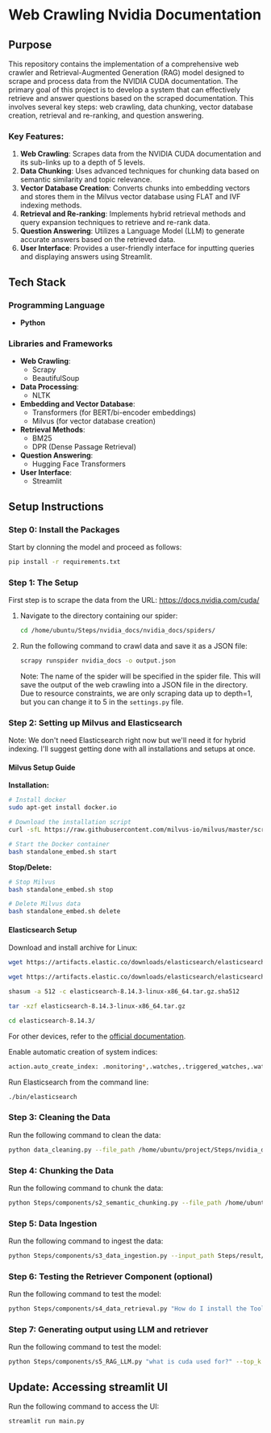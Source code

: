 # Web Crawling Nvidia Documentation

## Purpose

This repository contains the implementation of a comprehensive web crawler and Retrieval-Augmented Generation (RAG) model designed to scrape and process data from the NVIDIA CUDA documentation. The primary goal of this project is to develop a system that can effectively retrieve and answer questions based on the scraped documentation. This involves several key steps: web crawling, data chunking, vector database creation, retrieval and re-ranking, and question answering.

### Key Features:
1. **Web Crawling**: Scrapes data from the NVIDIA CUDA documentation and its sub-links up to a depth of 5 levels.
2. **Data Chunking**: Uses advanced techniques for chunking data based on semantic similarity and topic relevance.
3. **Vector Database Creation**: Converts chunks into embedding vectors and stores them in the Milvus vector database using FLAT and IVF indexing methods.
4. **Retrieval and Re-ranking**: Implements hybrid retrieval methods and query expansion techniques to retrieve and re-rank data.
5. **Question Answering**: Utilizes a Language Model (LLM) to generate accurate answers based on the retrieved data.
6. **User Interface**: Provides a user-friendly interface for inputting queries and displaying answers using Streamlit.

## Tech Stack

### Programming Language
- **Python**

### Libraries and Frameworks
- **Web Crawling**: 
  - Scrapy
  - BeautifulSoup
- **Data Processing**:
  - NLTK
- **Embedding and Vector Database**:
  - Transformers (for BERT/bi-encoder embeddings)
  - Milvus (for vector database creation)
- **Retrieval Methods**:
  - BM25
  - DPR (Dense Passage Retrieval)
- **Question Answering**:
  - Hugging Face Transformers
- **User Interface**:
  - Streamlit

## Setup Instructions

### Step 0: Install the Packages

Start by clonning the model and proceed as follows:

```bash
pip install -r requirements.txt
```

### Step 1: The Setup

First step is to scrape the data from the URL: https://docs.nvidia.com/cuda/

1. Navigate to the directory containing our spider:
    ```bash
    cd /home/ubuntu/Steps/nvidia_docs/nvidia_docs/spiders/
    ```

2. Run the following command to crawl data and save it as a JSON file:
    ```bash
    scrapy runspider nvidia_docs -o output.json
    ```
    Note: The name of the spider will be specified in the spider file. This will save the output of the web crawling into a JSON file in the directory. Due to resource constraints, we are only scraping data up to depth=1, but you can change it to 5 in the `settings.py` file.

### Step 2: Setting up Milvus and Elasticsearch

Note: We don't need Elasticsearch right now but we'll need it for hybrid indexing. I'll suggest getting done with all installations and setups at once.

#### Milvus Setup Guide

**Installation:**
```bash
# Install docker
sudo apt-get install docker.io

# Download the installation script
curl -sfL https://raw.githubusercontent.com/milvus-io/milvus/master/scripts/standalone_embed.sh -o standalone_embed.sh

# Start the Docker container
bash standalone_embed.sh start
```

**Stop/Delete:**
```bash
# Stop Milvus
bash standalone_embed.sh stop

# Delete Milvus data
bash standalone_embed.sh delete
```

#### Elasticsearch Setup

Download and install archive for Linux:
```bash
wget https://artifacts.elastic.co/downloads/elasticsearch/elasticsearch-8.14.3-linux-x86_64.tar.gz

wget https://artifacts.elastic.co/downloads/elasticsearch/elasticsearch-8.14.3-linux-x86_64.tar.gz.sha512

shasum -a 512 -c elasticsearch-8.14.3-linux-x86_64.tar.gz.sha512

tar -xzf elasticsearch-8.14.3-linux-x86_64.tar.gz

cd elasticsearch-8.14.3/
```
For other devices, refer to the [official documentation](https://www.elastic.co/guide/en/elasticsearch/reference/current/targz.html#install-linux).

Enable automatic creation of system indices:
```bash
action.auto_create_index: .monitoring*,.watches,.triggered_watches,.watcher-history*,.ml*
```

Run Elasticsearch from the command line:
```bash
./bin/elasticsearch
```

### Step 3: Cleaning the Data

Run the following command to clean the data:
```bash
python data_cleaning.py --file_path /home/ubuntu/project/Steps/nvidia_docs/nvidia_docs/spiders/output.json --output_path /home/ubuntu/project/Steps/result/claened_data.txt

```

### Step 4: Chunking the Data

Run the following command to chunk the data:
```bash
python Steps/components/s2_semantic_chunking.py --file_path /home/ubuntu/project/Steps/result/claened_data.txt --similarity_threshold 0.15 --max_chunk_length 400 --output_json_file Steps/result/preprocessed_chunks.json --micro_json_file Steps/result/micro_chunks.json --micro_threshold 100
```

### Step 5: Data Ingestion

Run the following command to ingest the data:
```bash
python Steps/components/s3_data_ingestion.py --input_path Steps/result/preprocessed_chunks.json --collection_name Test_collection --es_host localhost --es_port 9200 --milvus_host localhost --milvus_port 19530

```

### Step 6: Testing the Retriever Component (optional)

Run the following command to test the model:
```bash
python Steps/components/s4_data_retrieval.py "How do I install the Toolkit in a different location?" --top_k 5 --file_path "/path/to/save/query_results.json"

```

### Step 7: Generating output using LLM and retriever

Run the following command to test the model:
```bash
python Steps/components/s5_RAG_LLM.py "what is cuda used for?" --top_k 5 --file_path "/home/ubuntu/project/Steps/result/query_results/"

```

## Update: Accessing streamlit UI

Run the following command to access the UI:
```bash
streamlit run main.py

```